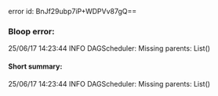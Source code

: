 error id: BnJf29ubp7iP+WDPVv87gQ==
### Bloop error:

25/06/17 14:23:44 INFO DAGScheduler: Missing parents: List()
#### Short summary: 

25/06/17 14:23:44 INFO DAGScheduler: Missing parents: List()
